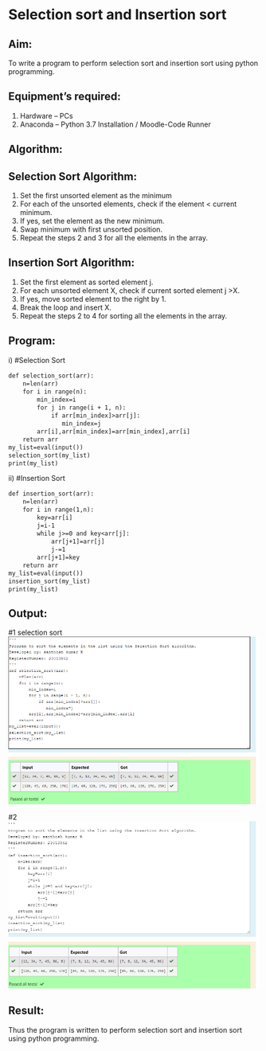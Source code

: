 # Selection sort and Insertion sort
## Aim:
To write a program to perform selection sort and insertion sort using python programming.
## Equipment’s required:
1.	Hardware – PCs
2.	Anaconda – Python 3.7 Installation / Moodle-Code Runner
## Algorithm:
## Selection Sort Algorithm:
1.	Set the first unsorted element as the minimum
2.	For each of the unsorted elements, check if the element < current minimum.
3.	If yes, set the element as the new minimum.
4.	Swap minimum with first unsorted position.
5.	Repeat the steps 2 and 3 for all the elements in the array.
## Insertion Sort Algorithm:
1.	Set the first element as sorted element j.
2.	For each unsorted element X, check if current sorted element j >X.
3.	If yes, move sorted element to the right by 1.
4.	Break the loop and insert X.
5.	Repeat the steps 2 to 4 for sorting all the elements in the array.
## Program:
i)	#Selection Sort
```
def selection_sort(arr):
    n=len(arr)
    for i in range(n):
        min_index=i
        for j in range(i + 1, n):
            if arr[min_index]>arr[j]:
               min_index=j
        arr[i],arr[min_index]=arr[min_index],arr[i]
    return arr
my_list=eval(input())
selection_sort(my_list)
print(my_list)
```

ii)	#Insertion Sort
```
def insertion_sort(arr):
    n=len(arr)
    for i in range(1,n):
        key=arr[i]
        j=i-1
        while j>=0 and key<arr[j]:
            arr[j+1]=arr[j]
            j-=1
        arr[j+1]=key
    return arr
my_list=eval(input())
insertion_sort(my_list)
print(my_list)
```

## Output:
#1 selection sort
![Alt text](<Screenshot 2023-12-23 201559.png>)

#2
![Alt text](<Screenshot 2023-12-23 201643.png>)



## Result:
Thus the program is written to perform selection sort and insertion sort using python programming.
